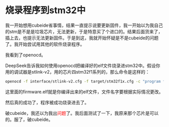 # 烧录程序到stm32中

我一开始想用cubeide省事情，结果一直提示说要更新固件，我一开始以为我自己的stm是不是是垃圾芯片，无法更新，于是特意买了个进口的。结果后面货来了，插上去，也提示无法更新固件。于是到这，我就开始怀疑是不是cubeide的问题了。我开始尝试用其他的软件烧录程序。

我看到了openocd。

DeepSeek告诉我如何使用openocd把编译好的elf文件烧录进stm32中。假设你用的调试器是stlink-v2，用的芯片四stm32f1系列的，那么命令是这样的：
```sh
openocd -f interface/stlink-v2.cfg -f target/stm32f1x.cfg -c "program firmware.elf verify reset exit"
```

这里面的firmware.elf就是你编译出来的elf文件，文件名字要根据实际情况更改。

然后真的成功了，程序被成功烧录进去了。

破cubeide，我还以为我出<span style="color: red;">问题</span>了。我后面测试了一下，我原来那个芯片是可以的。服了，破cubeide。